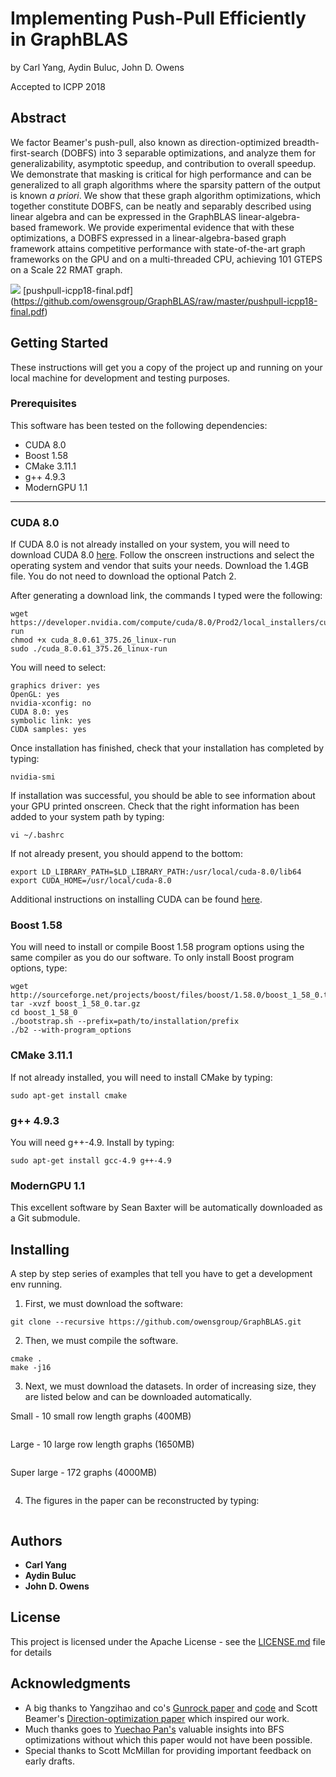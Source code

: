 # Implementing Push-Pull Efficiently in GraphBLAS

by Carl Yang, Aydin Buluc, John D. Owens

Accepted to ICPP 2018

## Abstract


We factor Beamer's push-pull, also known as direction-optimized breadth-first-search (DOBFS) into 3 separable optimizations, 
and analyze them for generalizability, asymptotic speedup, and contribution to overall speedup. We demonstrate that masking 
is critical for high performance and can be generalized to all graph algorithms where the sparsity pattern of the output is 
known _a priori_. We show that these graph algorithm optimizations, which together constitute DOBFS, can be neatly and 
separably described using linear algebra and can be expressed in the GraphBLAS linear-algebra-based framework. We provide 
experimental evidence that with these optimizations, a DOBFS expressed in a linear-algebra-based graph framework attains 
competitive performance with state-of-the-art graph frameworks on the GPU and on a multi-threaded CPU, achieving 101 GTEPS 
on a Scale 22 RMAT graph.

![](http://wwwimages.adobe.com/content/dam/acom/en/legal/images/badges/Adobe_PDF_file_icon_32x32.png) [pushpull-icpp18-final.pdf]
(https://github.com/owensgroup/GraphBLAS/raw/master/pushpull-icpp18-final.pdf)


## Getting Started

These instructions will get you a copy of the project up and running on your local machine for development and testing 
purposes.

### Prerequisites

This software has been tested on the following dependencies:

* CUDA 8.0
* Boost 1.58
* CMake 3.11.1
* g++ 4.9.3
* ModernGPU 1.1

---

### CUDA 8.0

If CUDA 8.0 is not already installed on your system, you will need to download CUDA 8.0 
[here](https://developer.nvidia.com/cuda-80-ga2-download-archive). Follow the onscreen instructions and select the operating system and vendor that suits your needs. Download the 1.4GB file. You do not need to download the optional Patch 2.

After generating a download link, the commands I typed were the following:

```
wget https://developer.nvidia.com/compute/cuda/8.0/Prod2/local_installers/cuda_8.0.61_375.26_linux-run
chmod +x cuda_8.0.61_375.26_linux-run
sudo ./cuda_8.0.61_375.26_linux-run
```

You will need to select:
```
graphics driver: yes
OpenGL: yes
nvidia-xconfig: no
CUDA 8.0: yes
symbolic link: yes
CUDA samples: yes
```

Once installation has finished, check that your installation has completed by typing:

```
nvidia-smi
```

If installation was successful, you should be able to see information about your GPU printed onscreen. 
Check that the right information has been added to your system path by typing:

```
vi ~/.bashrc
```

If not already present, you should append to the bottom:

```
export LD_LIBRARY_PATH=$LD_LIBRARY_PATH:/usr/local/cuda-8.0/lib64
export CUDA_HOME=/usr/local/cuda-8.0
```

Additional instructions on installing CUDA can be found 
[here](https://docs.nvidia.com/cuda/cuda-installation-guide-linux/index.html#runfile).

### Boost 1.58

You will need to install or compile Boost 1.58 program options using the same compiler as you do our software. 
To only install Boost program options, type:

```
wget http://sourceforge.net/projects/boost/files/boost/1.58.0/boost_1_58_0.tar.gz
tar -xvzf boost_1_58_0.tar.gz
cd boost_1_58_0
./bootstrap.sh --prefix=path/to/installation/prefix
./b2 --with-program_options
```

### CMake 3.11.1

If not already installed, you will need to install CMake by typing:

```
sudo apt-get install cmake
```

### g++ 4.9.3

You will need g++-4.9. Install by typing:

```
sudo apt-get install gcc-4.9 g++-4.9
```

### ModernGPU 1.1

This excellent software by Sean Baxter will be automatically downloaded as a Git submodule.

## Installing

A step by step series of examples that tell you have to get a development env running.

1. First, we must download the software:

```
git clone --recursive https://github.com/owensgroup/GraphBLAS.git
```

2. Then, we must compile the software.

```
cmake .
make -j16
```

3. Next, we must download the datasets. In order of increasing size, they are listed below and can be downloaded 
automatically.

Small - 10 small row length graphs (400MB)
```
```

Large - 10 large row length graphs (1650MB)
```
```

Super large - 172 graphs (4000MB)
```
```

4. The figures in the paper can be reconstructed by typing:

```
```

## Authors

* **Carl Yang**
* **Aydin Buluc**
* **John D. Owens**

## License

This project is licensed under the Apache License - see the [LICENSE.md](LICENSE.md) file for details

## Acknowledgments

* A big thanks to Yangzihao and co's [Gunrock paper](https://arxiv.org/pdf/1701.01170.pdf) and [code](https://github.com/gunrock/gunrock) and Scott Beamer's 
[Direction-optimization paper](www.scottbeamer.net/pubs/beamer-sc2012.pdf) which inspired our work.
* Much thanks goes to [Yuechao Pan's](https://sites.google.com/site/panyuechao/home) valuable insights into BFS optimizations
without which this paper would not have been possible.
* Special thanks to Scott McMillan for providing important feedback on early drafts.
